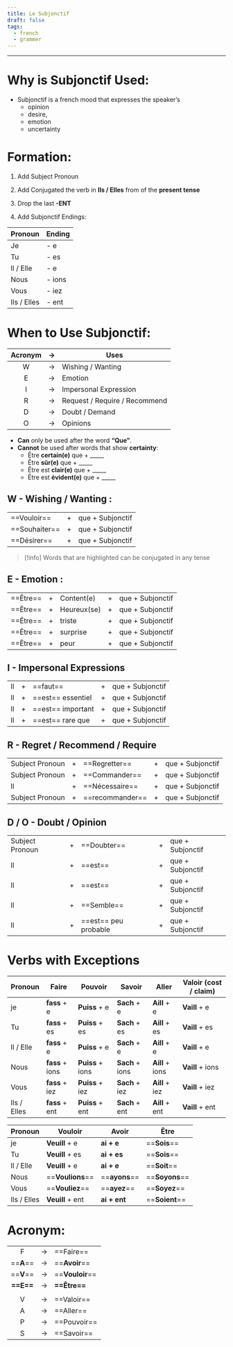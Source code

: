 ```yaml
---
title: Le Subjonctif
draft: false
tags:
  - french
  - grammer
---
```

---
# Why is Subjonctif Used:

- Subjonctif is a french mood that expresses the speaker’s
    - opinion
    - desire,
    - emotion
    - uncertainty

# Formation:

1. Add Subject Pronoun
    
2. Add Conjugated the verb in **Ils / Elles** from of the **present tense**
    
3. Drop the last **-ENT**
    
4. Add Subjonctif Endings:


| Pronoun     | Ending  |
| ----------- | ------- |
| Je          | \- e    |
| Tu          | \- es   |
| Il / Elle   | \- e    |
| Nous        | \- ions |
| Vous        | \- iez  |
| Ils / Elles | \- ent  |

# When to Use Subjonctif:

| Acronym | ->  | Uses                          |
| :-----: | :-: | ----------------------------- |
|    W    | ->  | Wishing / Wanting             |
|    E    | ->  | Emotion                       |
|    I    | ->  | Impersonal Expression         |
|    R    | ->  | Request / Require / Recommend |
|    D    | ->  | Doubt / Demand                |
|    O    | ->  | Opinions                      |
- **Can** only be used after the word **“Que”**.
- **Cannot** be used after words that show **certainty**:
    - Être **certain(e)** que + _____
    - Être **sûr(e)** que + _____
    - Être est **clair(e)** que + _____
    - Être est **évident(e)** que + _____

## W - Wishing / Wanting :

|               |     |                  |
| ------------- | :-: | ---------------- |
| ==Vouloir==   |  +  | que + Subjonctif |
| ==Souhaiter== |  +  | que + Subjonctif |
| ==Désirer==   |  +  | que + Subjonctif |

>[!info] Words that are highlighted can be conjugated in any tense

## E - Emotion :

|          |     |             |     |                  |
| -------- | :-: | ----------- | :-: | ---------------- |
| ==Être== |  +  | Content(e)  |  +  | que + Subjonctif |
| ==Être== |  +  | Heureux(se) |  +  | que + Subjonctif |
| ==Être== |  +  | triste      |  +  | que + Subjonctif |
| ==Être== |  +  | surprise    |  +  | que + Subjonctif |
| ==Être== |  +  | peur        |  +  | que + Subjonctif |
## I - Impersonal Expressions

|     |     |                   |     |                  |
| --- | :-: | ----------------- | :-: | ---------------- |
| Il  |  +  | ==faut==          |  +  | que + Subjonctif |
| Il  |  +  | ==est== essentiel |  +  | que + Subjonctif |
| Il  |  +  | ==est== important |  +  | que + Subjonctif |
| Il  |  +  | ==est== rare que  |  +  | que + Subjonctif |

## R - Regret / Recommend / Require

|                 |     |                 |     |                  |
| --------------- | :-: | --------------- | :-: | ---------------- |
| Subject Pronoun |  +  | ==Regretter==   |  +  | que + Subjonctif |
| Subject Pronoun |  +  | ==Commander==   |  +  | que + Subjonctif |
| Il              |  +  | ==Nécessaire==  |  +  | que + Subjonctif |
| Subject Pronoun |  +  | ==recommander== |  +  | que + Subjonctif |

## D / O - Doubt / Opinion

|                 |     |                      |     |                  |
| --------------- | --- | -------------------- | --- | ---------------- |
| Subject Pronoun | +   | ==Doubter==          | +   | que + Subjonctif |
| Il              | +   | ==est==              | +   | que + Subjonctif |
| Il              | +   | ==est==              | +   | que + Subjonctif |
| Il              | +   | ==Semble==           | +   | que + Subjonctif |
| Il              | +   | ==est== peu probable | +   | que + Subjonctif |

# Verbs with Exceptions

| <center>Pronoun</center> | <center>Faire</center> | <center>Pouvoir</center> | <center>Savoir</center> | <center>Aller</center> | <center>Valoir (cost / claim)</center> |
| ------------------------ | ---------------------- | ------------------------ | ----------------------- | ---------------------- | --------------------- |
| je                       | **fass** + e           | **Puiss** + e            | **Sach** + e            | **Aill** + e           | **Vaill** + e         |
| Tu                       | **fass** + es          | **Puiss** + es           | **Sach** + es           | **Aill** + es          | **Vaill** + es        |
| Il / Elle                | **fass** + e           | **Puiss** + e            | **Sach** + e            | **Aill** + e           | **Vaill** + e         |
| Nous                     | **fass** + ions        | **Puiss** + ions         | **Sach** + ions         | **Aill** + ions        | **Vaill** + ions      |
| Vous                     | **fass** + iez         | **Puiss** + iez          | **Sach** + iez          | **Aill** + iez         | **Vaill** + iez       |
| Ils / Elles              | **fass** + ent         | **Puiss** + ent          | **Sach** + ent          | **Aill** + ent         | **Vaill** + ent       |



| <center>Pronoun</center> | <center>Vouloir</center> | <center>Avoir</center> | <center>Être</center> |
| ------------------------ | ------------------------ | ---------------------- | --------------------- |
| je                       | **Veuill** + e           | **ai + e**             | ==**Sois**==          |
| Tu                       | **Veuill** + es          | **ai + es**            | ==**Sois**==          |
| Il / Elle                | **Veuill** + e           | **ai + e**             | ==**Soit**==          |
| Nous                     | ==**Voulions**==         | ==**ayons**==          | ==**Soyons**==        |
| Vous                     | ==**Vouliez**==          | ==**ayez**==           | ==**Soyez**==         |
| Ils / Elles              | **Veuill** + ent         | **ai + ent**           | ==**Soient**==        |

# Acronym:

|           |     |                 |
| :-------: | :-: | --------------- |
|     F     |  →  | ==Faire==       |
| ==**A**== |  →  | ==**Avoir**==   |
| ==**V**== |  →  | ==**Vouloir**== |
| **==E==** |  →  | **==Être==**    |
|           |     |                 |
|     V     |  →  | ==Valoir==      |
|     A     |  →  | ==Aller==       |
|     P     |  →  | ==Pouvoir==     |
|     S     |  →  | ==Savoir==      |
